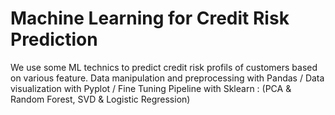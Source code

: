 # Machine Learning for Credit Risk Prediction
We use some ML technics to predict credit risk profils of customers based on various feature.
Data manipulation and preprocessing with Pandas /
Data visualization with Pyplot /
Fine Tuning Pipeline with Sklearn : (PCA & Random Forest, SVD & Logistic Regression)
